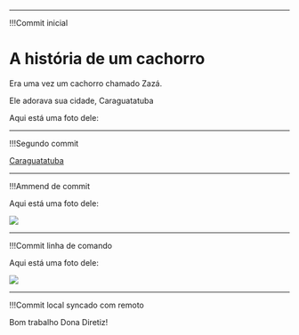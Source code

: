 -------
!!!Commit inicial

# A história de um cachorro

Era uma vez um cachorro chamado Zazá.

Ele adorava sua cidade, Caraguatatuba 

Aqui está uma foto dele:

-------
!!!Segundo commit

[Caraguatatuba](https://pt.wikipedia.org/wiki/Caraguatatuba])

-------
!!!Ammend de commit

Aqui está uma foto dele:

![](http://cachorrosfofos.com.br/wp-content/uploads/2014/02/10-motivos-para-adotar-um-cachorro-vira-lata.jpeg)

-------
!!!Commit linha de comando

Aqui está uma foto dele:

![][Zyon]


[Zyon]: https://caes101.files.wordpress.com/2012/11/filhote-de-cachorro-fofo.jpg

-------
!!!Commit local syncado com remoto

Bom trabalho Dona Diretiz!
